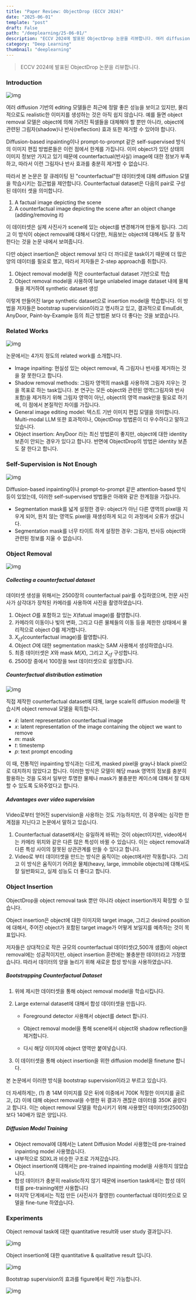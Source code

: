 ```yaml
---
title: "Paper Review: ObjectDrop (ECCV 2024)"
date: "2025-06-01"
template: "post"
draft: False
path: "/deeplearning/25-06-01/"
description: "ECCV 2024에 발표된 ObjectDrop 논문을 리뷰합니다. 여러 diffusion 기반의 editing 모델들은 최근에 정말 좋은 성능을 보이고 있지만, 물리적으로도 realistic한 이미지를 생성하는 것은 아직 쉽지 않습니다. 예를 들면 object removal 모델은 object에 의해 가려진 픽셀들을 대체해야 할..."
category: "Deep Learning"
thumbnail: "deeplearning"
---
```


> ECCV 2024에 발표된 ObjectDrop 논문을 리뷰합니다.

### Introduction

![img](../img/2025-06-01-1.png)

여러 diffusion 기반의 editing 모델들은 최근에 정말 좋은 성능을 보이고 있지만, 물리적으로도 realistic한 이미지를 생성하는 것은 아직 쉽지 않습니다. 예를 들면 object removal 모델은 object에 의해 가려진 픽셀들을 대체해야 할 뿐만 아니라, object에 관련된 그림자(shadow)나 반사(reflection) 효과 또한 제거할 수 있어야 합니다. 

Diffusion-based inpainting이나 prompt-to-prompt 같은 self-supervised 방식의 이미지 편집 방법론들은 이런 점에서 한계를 가집니다. 이미 object가 있던  상태의 이미지 정보만 가지고 있기 때문에 counterfactual(반사실) image에 대한 정보가 부족하고, 따라서 이런 그림자나 반사 효과를 충분히 제거할 수 없습니다. 

따라서 본 논문은 잘 큐레이팅 된 "counterfactual"한 데이터셋에 대해 diffusion 모델을 학습시키는 접근법을 제안합니다. Counterfactual dataset은 다음의 pair로 구성된 데이터 셋을 의미합니다.

1. A factual image depicting the scene
2. A counterfactual image depicting the scene after an object change (adding/removing it)

이 데이터셋은 실제 사진사가 scene에 있는 object를 변경해가며 만들게 됩니다. 그리고 이 방식이 object removal에 대해서 다양한, 처음보는 object에 대해서도 잘 동작한다는 것을 논문 내에서 보여줍니다. 

다만 object insertion은 object removal 보다 더 까다로운 task이기 때문에 더 많은 양의 데이터를 필요로 했고, 따라서 저자들은 2-step approach를 취합니다.

1. Object removal model을 작은 counterfactual dataset 기반으로 학습
2. Object removal model을 사용하여 large unlabeled image dataset 내에 물체들을 제거하여 synthetic dataset 생성

이렇게 만들어진 large synthetic dataset으로 insertion model을 학습합니다. 이 방법을 저자들은 bootstrap supervision이라고 명시하고 있고, 결과적으로 EmuEdit, AnyDoor, Paint-by-Example 등의 최근 방법론 보다 더 좋다는 것을 보였습니다.

### Related Works

![img](../img/2025-06-01-2.png)

논문에서는 4가지 정도의 related work를 소개합니다.

- Image inpaiting: 현실성 있는 object removal, 즉 그림자나 반사를 제거하는 것을 잘 못한다고 합니다.
- Shadow removal methods: 그림자 영역의 mask를 사용하여 그림자 지우는 것을 목표로 하는 task입니다. 본 연구는 모든 object와 관련된 영역(그림자와 반사 포함)을 제거하기 위해 그림자 영역이 아닌, object의 영역 mask만을 필요로 하기에, 이 점에서 본질적인 차이를 가집니다.
- General image editing model: 텍스트 기반 이미지 편집 모델을 의미합니다. Multi-modal LLM 또한 효과적이나, ObjectDrop 방법론이 더 우수하다고 말하고 있습니다.
- Object insertion: AnyDoor 라는 최신 방법론이 좋지만, object에 대한 identity 보존이 안되는 경우가 있다고 합니다. 반면에 ObjectDrop의 방법은 identity 보존도 잘 한다고 합니다.

### Self-Supervision is Not Enough

![img](../img/2025-06-01-3.png)

Diffusion-based inpainting이나 prompt-to-prompt 같은 attention-based 방식 등이 있었는데, 이러한 self-supervised 방법들은 아래와 같은 한계점을 가집니다.

- Segmentation mask를 넓게 설정한 경우: object가 아닌 다른 영역의 pixel을 지우게 되어, 원치 않는 영역도 pixel을 재생성하게 되고 이 과정에서 오류가 생깁니다.
- Segmentation mask를 너무 타이트 하게 설정한 경우: 그림자, 반사등 object와 관련된 정보를 지울 수 없습니다.

### Object Removal

![img](../img/2025-06-01-4.png)

##### Collecting a counterfactual dataset

데이터셋 생성을 위해서는 2500장의 counterfactual pair를 수집하였으며, 전문 사진사가 삼각대가 장착된 카메라를 사용하여 사진을 촬영하였습니다.

1. Object $O$를 포함하고 있는 $X$(fatual image)를 촬영합니다.
2. 카메라의 이동이나 빛의 변화, 그리고 다른 물체들의 이동 등을 제한한 상태에서 물리적으로 object $O$를 제거합니다.
3. $X_{cf}$(counterfactual image)를 촬영합니다.
4. Object $O$에 대한 segmentation mask는 SAM 사용해서 생성하였습니다.
5. 최종 데이터셋은 $X$와 mask $M(X)$, 그리고 $X_{cf}$ 구성합니다.
6. 2500장 중에서 100장을 test 데이터셋으로 설정합니다. 

##### Counterfactual distribution estimation

![img](../img/2025-06-01-5.png)

직접 제작한 counterfactual dataset에 대해, large scale의 diffusion model을 학습시켜 object removal 모델을 획득합니다.

- $\tilde x$: latent representation counterfactual image
- $x$: latent representation of the image containing the object we want to remove
- $m$: mask
- $t$: timestemp
- $p$: text prompt encoding

이 때, 전통적인 inpainting 방식과는 다르게, masked pixel을 gray나 black pixel으로 대치하지 않았다고 합니다. 이러한 방식은 모델이 해당 mask 영역의 정보를 충분히 활용하는 것을 도와서 일부만 투명한 물체나 mask가 불충분한 케이스에 대해서 잘 대처할 수 있도록 도와주었다고 합니다.

##### Advantages over video supervision

Video로부터 얻어진 supervision을 사용하는 것도 가능하지만, 이 경우에는 심각한 한계점을 지닌다고 논문에서 말하고 있습니다.

1. Counterfactual dataset에서는 유일하게 바뀌는 것이 object이지만, video에서는 카메라 위치와 같은 다른 많은 특성이 바뀔 수 있습니다. 이는 object removal과 다른 특성 사이의 잘못된 상관관계를 만들 수 있다고 합니다.
2. Video로 부터 데이터셋을 만드는 방식은 움직이는 object에서만 작동합니다. 그리고 이 방식은 움직이기 어려운 물체(heavy, large, immobile objects)에 대해서도 잘 일반화되고, 실제 성능도 더 좋다고 합니다.

### Object Insertion

ObjectDrop을 object removal task 뿐만 아니라 object insertion까지 확장할 수 있습니다.

Object insertion은 object에 대한 이미지와 target image, 그리고 desired position에 대해서, 주어진 object가 포함된 target image가 어떻게 보일지를 예측하는 것이 목표입니다.

저자들은 상대적으로 작은 규모의 counterfactual 데이터셋(2,500개 샘플)이 object removal에는 성공적이지만, object insertion 훈련에는 불충분한 데이터라고 가정했습니다. 따라서 데이터의 양을 늘리기 위해 새로운 합성 방식을 사용하였습니다.

##### Bootstrapping Counterfactual Dataset

1. 위에 제시한 데이터셋을 통해 object removal model을 학습시킵니다.

2. Large external dataset에 대해서 합성 데이터셋을 만듭니다.

   - Foreground detector 사용해서 object를 detect 합니다.

   - Object removal model을 통해 scene에서 object와 shadow reflection을 제거합니다.
   - 다시 해당 이미지에 object 영역만 붙여넣습니다.

3. 이 데이터셋을 통해 object insertion을 위한 diffusion model을 finetune 합니다.

본 논문에서 이러한 방식을 bootstrap supervision이라고 부르고 있습니다.

더 자세하게는, (1) 총 14M 이미지를 모은 뒤에 이중에서 700K 적절한 이미지를 골르고, (2) 이에 대해 object removal을 수행한 뒤 결과가 괜찮은 데이터를 350K 골랐다고 합니다. 이는 object removal 모델을 학습시키기 위해 사용했던 데이터셋(2500장) 보다 140배가 많은 양입니다.

##### Diffusion Model Training

- Object removal에 대해서는 Latent Diffusion Model 사용했는데 pre-trained inpainting model 사용했습니다.
- 내부적으로 SDXL과 비슷한 구조로 가져갔습니다.
- Object insertion에 대해서는 pre-trained inpainting model을 사용하지 않았습니다.
- 합성 데이터가 충분히 realistic하지 않기 때문에 insertion task에서는 합성 데이터를 pre-training에만 사용합니다
- 마지막 단계에서는 직접 만든 (사진사가 촬영한) counterfactual 데이터셋으로 모델을 fine-tune 하였습니다.

### Experiments

Object removal task에 대한 quantitative result와 user study 결과입니다.

![img](../img/2025-06-01-6.png)

Object insertion에 대한 quantitative & qualitative result 입니다.

![img](../img/2025-06-01-7.png)

Bootstrap supervision의 효과를 figure에서 확인 가능합니다.

![img](../img/2025-06-01-8.png)
